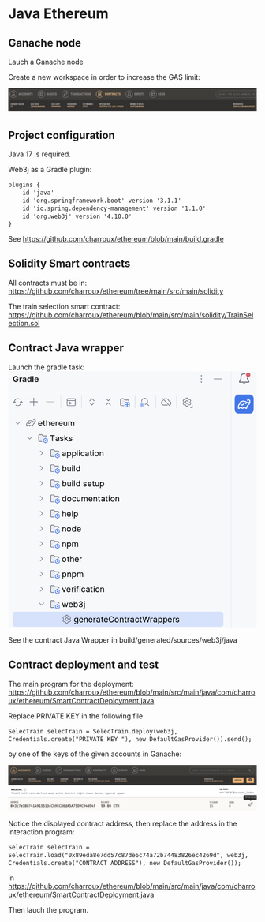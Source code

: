 # Java Ethereum

## Ganache node

Lauch a Ganache node

Create a new workspace in order to increase the GAS limit: 

<img src="images/gaslimit.png">

## Project configuration

Java 17 is required.

Web3j as a Gradle plugin:

```
plugins {
    id 'java'
    id 'org.springframework.boot' version '3.1.1'
    id 'io.spring.dependency-management' version '1.1.0'
    id 'org.web3j' version '4.10.0'
}
```

See https://github.com/charroux/ethereum/blob/main/build.gradle

## Solidity Smart contracts

All contracts must be in: https://github.com/charroux/ethereum/tree/main/src/main/solidity

The train selection smart contract: https://github.com/charroux/ethereum/blob/main/src/main/solidity/TrainSelection.sol

## Contract Java wrapper

Launch the gradle task: <img src="images/generateWrapper.png">

See the contract Java Wrapper in build/generated/sources/web3j/java

## Contract deployment and test

The main program for the deployment: https://github.com/charroux/ethereum/blob/main/src/main/java/com/charroux/ethereum/SmartContractDeployment.java

Replace PRIVATE KEY in the following file 
```
SelecTrain selecTrain = SelecTrain.deploy(web3j, Credentials.create("PRIVATE KEY "), new DefaultGasProvider()).send();
```
by one of the keys of the given accounts in Ganache:

<img src="images/privateKey.png">

Notice the displayed contract address, then replace the address in the interaction program: 

```
SelecTrain selecTrain = SelecTrain.load("0x89eda8e7dd57c87de6c74a72b74483826ec4269d", web3j, Credentials.create("CONTRACT ADDRESS"), new DefaultGasProvider());
```

in https://github.com/charroux/ethereum/blob/main/src/main/java/com/charroux/ethereum/SmartContractDeployment.java

Then lauch the program. 



